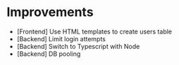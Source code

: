 # Improvements
* [Frontend] Use HTML templates to create users table
* [Backend] Limit login attempts
* [Backend] Switch to Typescript with Node
* [Backend] DB pooling